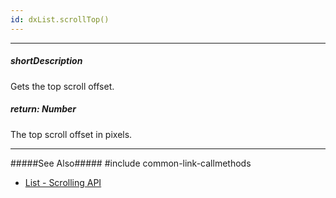```yaml
---
id: dxList.scrollTop()
---
```

---
##### shortDescription
Gets the top scroll offset.

##### return: Number
The top scroll offset in pixels.

---
#####See Also#####
#include common-link-callmethods
- [List - Scrolling API](/concepts/05%20Widgets/List/20%20Scrolling/05%20API.md '/Documentation/Guide/Widgets/List/Scrolling/#API')